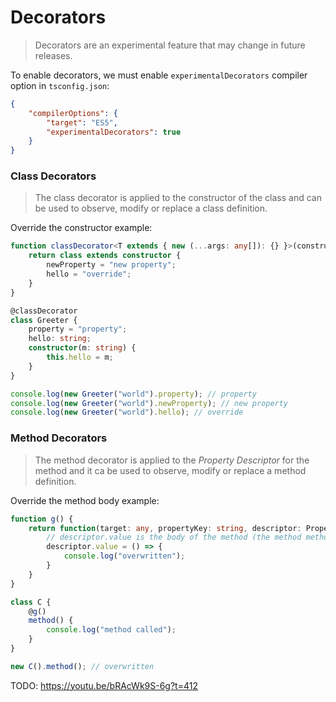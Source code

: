 # Decorators

> Decorators are an experimental feature that may change in future releases.

To enable decorators, we must enable `experimentalDecorators` compiler option in `tsconfig.json`:

```json
{
	"compilerOptions": {
		"target": "ES5",
		"experimentalDecorators": true
	}
}
```

### Class Decorators

> The class decorator is applied to the constructor of the class and can be used to observe, modify or replace a class definition.

Override the constructor example:

```typescript
function classDecorator<T extends { new (...args: any[]): {} }>(constructor: T) {
    return class extends constructor {
        newProperty = "new property";
        hello = "override";
    }
}

@classDecorator
class Greeter {
    property = "property";
    hello: string;
    constructor(m: string) {
        this.hello = m;
    }
}

console.log(new Greeter("world").property); // property
console.log(new Greeter("world").newProperty); // new property
console.log(new Greeter("world").hello); // override
```

### Method Decorators

> The method decorator is applied to the *Property Descriptor* for the method and it ca be used to observe, modify or replace a method definition.

Override the method body example:

```typescript
function g() {
    return function(target: any, propertyKey: string, descriptor: PropertyDescriptor) {
        // descriptor.value is the body of the method (the method method() in this case)
        descriptor.value = () => {
            console.log("overwritten");
        }
    }
}

class C {
    @g()
    method() {
        console.log("method called");
    }
}

new C().method(); // overwritten
```

TODO: https://youtu.be/bRAcWk9S-6g?t=412